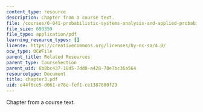 ```yaml
---
content_type: resource
description: Chapter from a course text.
file: /courses/6-041-probabilistic-systems-analysis-and-applied-probability-spring-2006/e44f0ce5d061e78efef1ce1387880f29_chapter3.pdf
file_size: 693359
file_type: application/pdf
learning_resource_types: []
license: https://creativecommons.org/licenses/by-nc-sa/4.0/
ocw_type: OCWFile
parent_title: Related Resources
parent_type: CourseSection
parent_uid: 6b8bc437-18d5-7dd0-a428-70e7bc36a564
resourcetype: Document
title: chapter3.pdf
uid: e44f0ce5-d061-e78e-fef1-ce1387880f29
---
```

Chapter from a course text.